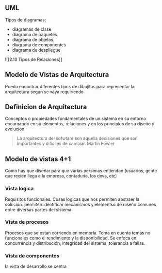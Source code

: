 ## UML
Tipos de diagramas: 
- diagramas de clase
- diagrama de paquetes 
- diagrama de objetos
- diagrama de componentes 
- diagrama de despliegue

![[2.10 Tipos de Relaciones]]

## Modelo de Vistas de Arquitectura
Puedo encontrar diferentes tipos de dibujitos para representar la arquitectura segun se vaya requiriendo


## Definicion de Arquitectura 
Conceptos o propiedades fundamentales  de un sistema en su entorno encarnando en su elementos, relaciones y en los principios de su diseño y evolucion

> La arquitectura del sofwtare son aquella decisiones que son importantes y dificiles de cambiar. Martin Fowler


## Modelo de vistas 4+1 
Como hay que diseñar para que varias personas entiendan (usuarios, gente que recien llega a la empresa, contaduria, los devs, etc)


### Vista logica 
Requisitos funcionales. Cosas logicas que nos permiten abstraer la solución.  permiten identificar mecanismos y elementso de diseño comunes entre diversas partes del sistema.

### Vista de procesos 
Procesos que se estan corriendo en memoria. Toma en cuenta temas no funcionales como el rendimiento y la disponibilidad. Se enfoca en concurrencia y distribución, integridad del sistema, tolerancia a fallas.

### Vista de componentes  
la vista de desarrollo se centra 